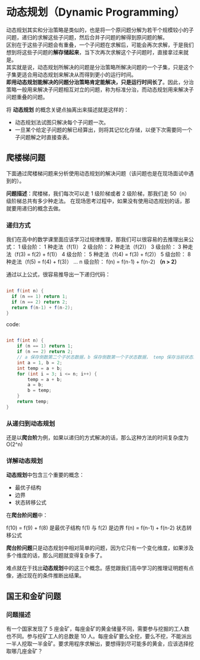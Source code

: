 # 动态规划（Dynamic Programming）
动态规划其实和分治策略是类似的，也是将一个原问题分解为若干个规模较小的子问题，递归的求解这些子问题，然后合并子问题的解得到原问题的解。  
区别在于这些子问题会有重叠，一个子问题在求解后，可能会再次求解，于是我们想到将这些子问题的**解存储起来**，当下次再次求解这个子问题时，直接拿过来就是。  
其实就是说，动态规划所解决的问题是分治策略所解决问题的一个子集，只是这个子集更适合用动态规划来解决从而得到更小的运行时间。  
**即用动态规划能解决的问题分治策略肯定能解决，只是运行时间长了**。因此，分治策略一般用来解决子问题相互对立的问题，称为标准分治，而动态规划用来解决子问题重叠的问题。

将 **动态规划** 的概念关键点抽离出来描述就是这样的：
- 动态规划法试图只解决每个子问题一次。
- 一旦某个给定子问题的解已经算出，则将其记忆化存储，以便下次需要同一个子问题解之时直接查表。

## 爬楼梯问题
下面通过爬楼梯问题来分析使用动态规划的解决问题（该问题也是在现场面试中遇到的）。

**问题描述**：爬楼梯，我们每次可以走 1 级阶梯或者 2 级阶梯，那我们走 50（n） 级阶梯总共有多少种走法。
在现场思考过程中，如果没有使用动态规划的话，那就要用递归的概念去做。

### 递归方式
我们在高中的数学课里面应该学习过规律推理，那我们可以很容易的去推理出来公式：
1 级台阶： 1 种走法（f(1)）
2 级台阶： 2 种走法（f(2)）
3 级台阶： 3 种走法（f(3) = f(2) + f(1)）
4 级台阶： 5 种走法（f(4) = f(3) + f(2)）
5 级台阶： 8 种走法（f(5) = f(4) + f(3)）
...
n 级台阶： f(n) = f(n-1) + f(n-2) **（n > 2）**

通过以上公式，很容易推导出一下递归代码：

``` java

int f(int n) {
  if (n == 1) return 1;
  if (n == 2) return 2;
  return f(n-1) + f(n-2);
}

```

code:

``` java

int f(int n) {
    if (n == 1) return 1;
    if (n == 2) return 2;
    // a 保存倒数第二个子状态数据，b 保存倒数第一个子状态数据， temp 保存当前状态的数据
    int a = 1, b = 2;
    int temp = a + b;
    for (int i = 3; i <= n; i++) {
        temp = a + b;
        a = b;
        b = temp; 
    }
    return temp; 
}

```

### 从递归到动态规划
还是以**爬台阶**为例，如果以递归的方式解决的话，那么这种方法的时间复杂度为O(2^n)

### 详解动态规划

**动态规划**中包含三个重要的概念：
- 最优子结构
- 边界
- 状态转移公式

在**爬台阶问题**中：

f(10) = f(9) + f(8) 是最优子结构
f(1) 与 f(2) 是边界
f(n) = f(n-1) + f(n-2) 状态转移公式

**爬台阶问题**只是动态规划中相对简单的问题，因为它只有一个变化维度，如果涉及多个维度的话，那么问题就变得复杂多了。

难点就在于找出**动态规划**中的这三个概念。感觉跟我们高中学习的推理证明题有点像，通过现在的条件推断出结果。

## 国王和金矿问题
### 问题描述
有一个国家发现了 5 座金矿，每座金矿的黄金储量不同，需要参与挖掘的工人数也不同。参与挖矿工人的总数是 10 人。每座金矿要么全挖，要么不挖，不能派出一半人挖取一半金矿。要求用程序求解出，要想得到尽可能多的黄金，应该选择挖取哪几座金矿？